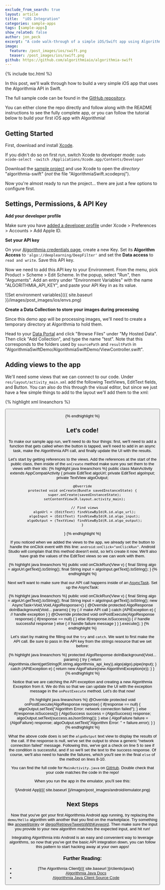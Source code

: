 ```yaml
---
exclude_from_search: true
layout: article
title:  "iOS Integration"
categories: sample-apps
tags: [sample-apps]
show_related: false
author: jon_peck
excerpt: "A code walk-through of a simple iOS/Swift app using Algorithmia."
image:
  feature: /post_images/ios/swift.png
  teaser: /post_images/ios/swift.png
github: https://github.com/algorithmiaio/algorithmia-swift
---
```


{% include toc.html %}

In this post, we'll walk through how to build a very simple iOS app that uses the Algorithmia API in Swift.

The full sample code can be found in the [GitHub repository](https://github.com/algorithmiaio/algorithmia-swift/tree/master/AlgorithmiaSwiftDemo).

You can either clone the repo directly and follow along with the README instructions to see the fully complete app, or you can follow the tutorial below to build your first iOS app with Algorithmia!

## Getting Started

First, download and install [Xcode](https://developer.apple.com/download/).

If you didn't do so on first run, switch Xcode to developer mode: `sudo xcode-select -switch /Applications/Xcode.app/Contents/Developer`

Download the [sample project](https://github.com/algorithmiaio/algorithmia-swift/) and use Xcode to open the *directory* "algorithmia-swift" (*not* the file "AlgorithmiaSwift.xcodeproj").

Now you're almost ready to run the project... there are just a few options to configure first. 

## Settings, Permissions, & API Key

**Add your developer profile**

Make sure you have [added a developer profile](http://stackoverflow.com/a/41217410/4418411) under Xcode > Preferences > Accounts > Add Apple ID.

**Set your API key**

On your [Algorithmia credentials page](algorithmia.com/user#credentials), create a new Key.  Set its **Algorithm Access** to `'algo://deeplearning/DeepFilter'` and set the **Data access** to `read and write`.  Save this API key.

Now we need to add this API key to your Environment.  From the menu, pick Product > Scheme > Edit Scheme.  In the popup, select "Run", then "Arguments".  Add an entry under "Environment Variables" with the name "ALGORITHMIA_API_KEY", and paste your API Key in as its value. 

![Set environment variables]({{ site.baseurl }}/images/post_images/ios/envs.png)

**Create a Data Collection to store your images during processing**

Since this demo app will be processing images, we'll need to create a temporary directory at Algorithmia to hold them.

Head to your [Data Portal](https://algorithmia.com/data) and click "Browse Files" under "My Hosted Data".  Then click "Add Collection", and type the name "test".  Note that this corresponds to the folders used by `sourcePath` and `resultPath` in "AlgorithmiaSwiftDemo/AlgorithmiaSwiftDemo/ViewController.swift".

## Adding views to the app

We'll need some views that we can connect to our code. Under `res/layout/activity_main.xml` add the following TextViews, EditText fields, and Button. You can also do this through the visual editor, but since we just have a few simple things to add to the layout we'll add them to the xml:

{% highlight xml lineanchors %}
<TextView
    android:layout_width="wrap_content"
    android:layout_height="wrap_content"
    android:text="Algorithm" />

<EditText
    android:id="@+id/algo_url"
    android:layout_width="match_parent"
    android:layout_height="wrap_content"
    android:text="demo/hello"/>

<TextView
    android:layout_width="wrap_content"
    android:layout_height="wrap_content"
    android:text="Algorithm Input" />

<EditText
    android:id="@+id/algo_input"
    android:layout_width="match_parent"
    android:layout_height="wrap_content"
    android:text="foo"/>

<Button
    android:id="@+id/algo_run"
    android:layout_width="wrap_content"
    android:layout_height="wrap_content"
    android:layout_marginBottom="20dp"
    android:onClick="onClickRun"
    android:text="Run"/>

<TextView
    android:layout_width="wrap_content"
    android:layout_height="wrap_content"
    android:text="Algorithm Output" />

<TextView
    android:id="@+id/algo_output"
    android:layout_width="wrap_content"
    android:layout_height="wrap_content" />
{% endhighlight %}


## Let's code!

To make our sample app run, we'll need to do four things: first, we'll need to add a function that gets called when the button is tapped, we'll need to add in an async task, make the Algorithmia API call, and finally update the UI with the results.

Let's start by getting references to the views. Add the references at the start of the public class, then inside of the `onCreate` method make sure you set them to the views with their ids:
{% highlight java lineanchors %}
public class MainActivity extends AppCompatActivity {
  private EditText algoUrl;
  private EditText algoInput;
  private TextView algoOutput;

    @Override
    protected void onCreate(Bundle savedInstanceState) {
      super.onCreate(savedInstanceState);
      setContentView(R.layout.activity_main);

      // Find views
      algoUrl = (EditText) findViewById(R.id.algo_url);
      algoInput = (EditText) findViewById(R.id.algo_input);
      algoOutput = (TextView) findViewById(R.id.algo_output);
    }
}
{% endhighlight %}

If you noticed when we added the views to the app, we already set the button to handle the onClick event with this line: `android:onClick="onClickRun"`. Android Studio will complain that this method doesn't exist, so let's create it now. We'll also have grab the values of the EditText views so we can work with them.

{% highlight java lineanchors %}
public void onClickRun(View v) {
  final String algo = algoUrl.getText().toString();
  final String input = algoInput.getText().toString();
}
{% endhighlight %}

Next we'll want to make sure that our API call happens inside of an [AsyncTask](http://developer.android.com/training/basics/network-ops/connecting.html). Set up the AsyncTask:

{% highlight java lineanchors %}
public void onClickRun(View v) {
  final String algo = algoUrl.getText().toString();
  final String input = algoInput.getText().toString();
  new AsyncTask<Void,Void,AlgoResponse>() {
    @Override
    protected AlgoResponse doInBackground(Void... params) {
      try {
        // make API call
      } catch (APIException e) {
       // handle exception
      }
    }
    @Override
    protected void onPostExecute(AlgoResponse response) {
        if(response == null) {
        } else if(response.isSuccess()) {
            // handle successful response
        } else {
           // handle failure message
        }
    }
  }.execute();
}
{% endhighlight %}

Let's start by making the filling out the `try`
 and `catch`. We want to first make the API call. Be sure to pass in the API key from the strings resource that we set before:

 {% highlight java lineanchors %}
protected AlgoResponse doInBackground(Void... params) {
  try {
    return Algorithmia.client(getString(R.string.algorithmia_api_key)).algo(algo).pipe(input);
  } catch (APIException e) {
    return new AlgoFailure(new AlgorithmException(e));
  }
}
{% endhighlight %}

Notice that we are catching the API exception and creating a new Algorithmia Exception from it. We do this so that we can update the UI with the exception message in the `onPostExecute` method. Let's do that now!

{% highlight java lineanchors %}
@Override
  protected void onPostExecute(AlgoResponse response) {
    if(response == null) {
      algoOutput.setText("Algorithm Error: network connection failed");
    } else if(response.isSuccess()) {
      AlgoSuccess success = (AlgoSuccess) response;
      algoOutput.setText(success.asJsonString());
    } else {
      AlgoFailure failure = (AlgoFailure) response;
      algoOutput.setText("Algorithm Error: " + failure.error);
    }
  }
{% endhighlight %}

What the above code does is set the `algoOutput` text view to display the results of the call. If the response is null, we've set the output to show a generic "network connection failed" message. Following this, we've got a check on line 5 to see if the condition is successful, and if so we'll set the text to the success response. Of course, we'll also need to handle the failures, which you'll see in the final `else` of the method on lines 8-10.

You can find the full code for `MainActivity.java`
on [GitHub](https://github.com/algorithmiaio/sample-apps/blob/master/android/basic_integration/app/src/main/java/com/algorithmia/androidsample/MainActivity.java). Double check that your code matches the code in the repo!

When you run the app in the emulator, you'll see this:

![Android App]({{ site.baseurl }}/images/post_images/android/emulator.png)

## Next Steps

Now that you've got your first Algorithmia Android app running, try replacing the `demo/Hello` algorithm with another that you find on the marketplace. Try something like [anowell/pinky](https://algorithmia.com/algorithms/anowell/pinky) or [diego/RetrieveTweetsWithKeyword](https://algorithmia.com/algorithms/diego/RetrieveTweetsWithKeyword). Then make sure the input you provide to your new algorithm matches the expected input, and hit run!

Integrating Algorithmia into Android is an easy and convenient way to leverage algorithms, so now that you've got the basic API integration down, you can follow this pattern to start hacking away at your own apps!

### Further Reading:

* [The Algorithmia Client]({{ site.baseurl }}/clients/java/)
* [Algorithmia Java Docs](http://www.javadoc.io/doc/com.algorithmia/algorithmia-client/1.0.3) <i class="fa fa-external-link"></i>
* <a href="https://github.com/algorithmiaio/algorithmia-java">[Algorithmia Java Client Source Code](https://github.com/algorithmiaio/algorithmia-java) <i class="fa fa-external-link"></i>

